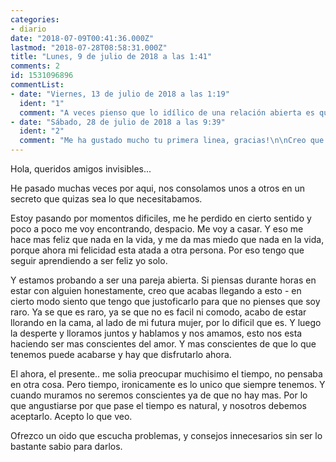 ```yaml
---
categories:
- diario
date: "2018-07-09T00:41:36.000Z"
lastmod: "2018-07-28T08:58:31.000Z"
title: "Lunes, 9 de julio de 2018 a las 1:41"
comments: 2
id: 1531096896
commentList:
- date: "Viernes, 13 de julio de 2018 a las 1:19"
  ident: "1"
  comment: "A veces pienso que lo idílico de una relación abierta es que en secreto y gracias a la confianza mutua depositada, no sea abierta.\nCompartir tu ser y tu vida con una persona rica en valores desconozco si es la clave del éxito amoroso, pero desde luego lo es respecto a la convivencia.\nAl fin y al cabo el amor es pasional, irracional, estúpido, si estás sintiendo cosas buenas, malas, lo que sea, es que es amor y para aferrarse al mismo se concibió el casamiento ¿No?\nMucha suerte amigo\n@BillyCherokee"
- date: "Sábado, 28 de julio de 2018 a las 9:39"
  ident: "2"
  comment: "Me ha gustado mucho tu primera linea, gracias!\n\nCreo que algun dia escribire mis cronicas de pareja - hay para rato!"
---
```


Hola, queridos amigos invisibles...  
  
He pasado muchas veces por aqui, nos consolamos unos a otros en un secreto que quizas sea lo que necesitabamos.  
  
Estoy pasando por momentos dificiles, me he perdido en cierto sentido y poco a poco me voy encontrando, despacio. Me voy a casar. Y eso me hace mas feliz que nada en la vida, y me da mas miedo que nada en la vida,  porque ahora mi felicidad esta atada a otra persona. Por eso tengo que seguir aprendiendo a ser feliz yo solo.  
  
Y estamos probando a ser una pareja abierta. Si piensas durante horas en estar con alguien honestamente, creo que acabas llegando a esto - en cierto modo siento que tengo que justoficarlo para que no pienses que soy raro. Ya se que es raro, ya se que no es facil ni comodo, acabo de estar llorando en la cama, al lado de mi futura mujer, por lo dificil que es. Y luego la desperte y lloramos juntos y hablamos y nos amamos, esto nos esta haciendo ser mas conscientes del amor. Y mas conscientes de que lo que tenemos puede acabarse y hay que disfrutarlo ahora.  
  
El ahora, el presente.. me solia preocupar muchisimo el tiempo, no pensaba en otra cosa. Pero tiempo, ironicamente es lo unico que siempre tenemos. Y cuando muramos no seremos conscientes ya de que no hay mas. Por lo que angustiarse por que pase el tiempo es natural, y nosotros debemos aceptarlo. Acepto lo que veo.  
  
Ofrezco un oido que escucha problemas, y consejos innecesarios sin ser lo bastante sabio para darlos.